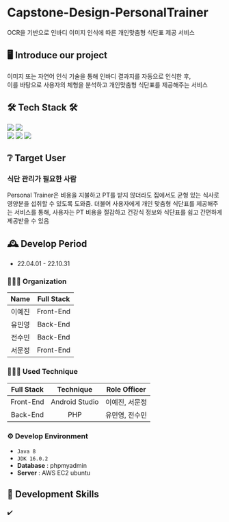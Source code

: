 # Capstone-Design-PersonalTrainer
OCR을 기반으로 인바디 이미지 인식에 따른 개인맞춤형 식단표 제공 서비스

## 🖥️ Introduce our project
이미지 또는 자연어 인식 기술을 통해 인바디 결과지를 자동으로 인식한 후, <br>
이를 바탕으로 사용자의 체형을 분석하고 개인맞춤형 식단표를 제공해주는 서비스
<br>

## 🛠 Tech Stack 🛠
<img src="https://img.shields.io/badge/java-007396?style=flat&logo=java&logoColor=white"> 
<a href="https://www.nginx.com/" target="_blank"><img src="https://img.shields.io/badge/NGINX-009639?style=flate&logo=NGINX&logoColor=white"/></a><br>
<a href="https://www.mysql.com/" target="_blank"><img src="https://img.shields.io/badge/MySQL-4479A1?style=flat&logo=MySQL&logoColor=white"/></a>
<a href="https://aws.amazon.com/ko/" target="_blank"><img src="https://img.shields.io/badge/Amazon AWS-232F3E?style=flat&logo=AmazonAWS&logoColor=white"/></a>
<img src="https://img.shields.io/badge/github-181717?style=flat&logo=github&logoColor=white">

## ❔ Target User
### 식단 관리가 필요한 사람 <br/>
Personal Trainer은 비용을 지불하고 PT를 받지 않더라도 집에서도 균형 있는 식사로 영양분을 섭취할 수 있도록 도와줌.
더불어 사용자에게 개인 맞춤형 식단표를 제공해주는 서비스를 통해,
사용자는 PT 비용을 절감하고 건강식 정보와 식단표를 쉽고 간편하게 제공받을 수 있음
<br>

## 🕰️ Develop Period
* 22.04.01 - 22.10.31

### 🧑‍🤝‍🧑 Organization
|           Name           |        Full Stack       |
| :----------------------: | :-------------------------: |
| <center> 이예진 </center> | <center> Front-End </center> |
| <center> 유민영 </center> | <center> Back-End </center> |
| <center> 전수민 </center> | <center> Back-End </center> |
| <center> 서문정 </center> | <center> Front-End </center> |

### 🧑‍🤝‍🧑 Used Technique
| Full Stack | Technique | Role Officer |
| :--------------------------: | :-----------------------------------------------: | :------------------------------: |
| <center> Front-End </center> | <center> Android Studio </center> | <center> 이예진, 서문정 </center> |
| <center>  Back-End </center> | <center> PHP </center> | <center> 유민영, 전수민 </center> |

### ⚙️ Develop Environment
- `Java 8`
- `JDK 16.0.2`
- **Database** : phpmyadmin
- **Server** : AWS EC2 ubuntu

## 📌 Development Skills
#### 


✔️

